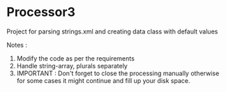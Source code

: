 # Processor3
Project for parsing strings.xml and creating data class with default values

Notes : 
1. Modify the code as per the requirements
2. Handle string-array, plurals separately
3. IMPORTANT : Don't forget to close the processing manually otherwise for some cases it might continue and fill up your disk space.

